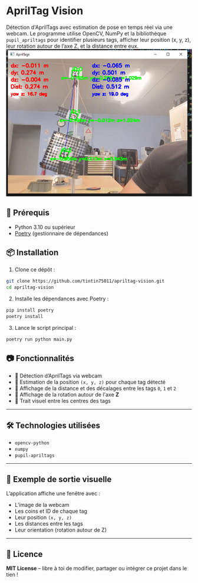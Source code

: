 
# AprilTag Vision

Détection d'AprilTags avec estimation de pose en temps réel via une webcam. Le programme utilise OpenCV, NumPy et la bibliothèque `pupil_apriltags` pour identifier plusieurs tags, afficher leur position (x, y, z), leur rotation autour de l’axe Z, et la distance entre eux.
![Capture d'écran de l'application](images\Capture.PNG)

## 🔧 Prérequis

- Python 3.10 ou supérieur
- [Poetry](https://python-poetry.org/) (gestionnaire de dépendances)

## 📦 Installation

1. Clone ce dépôt :

```bash
git clone https://github.com/tintin75011/apriltag-vision.git
cd apriltag-vision 
```

2. Installe les dépendances avec Poetry :

```bash
pip install poetry
poetry install
```

3. Lance le script principal :
```bash
poetry run python main.py
```

## 📷 Fonctionnalités

- 🎯 Détection d’AprilTags via webcam
- 📍 Estimation de la position `(x, y, z)` pour chaque tag détecté
- 📏 Affichage de la distance et des décalages entre les tags `0`, `1` et `2`
- 🔄 Affichage de la rotation autour de l'axe **Z**
- 🧵 Trait visuel entre les centres des tags

---

## 🛠 Technologies utilisées

- `opencv-python`
- `numpy`
- `pupil-apriltags`

---

## 📄 Exemple de sortie visuelle

L’application affiche une fenêtre avec :

- L’image de la webcam
- Les coins et ID de chaque tag
- Leur position `(x, y, z)`
- Les distances entre les tags
- Leur orientation (rotation autour de Z)

---

## 📜 Licence

**MIT License** – libre à toi de modifier, partager ou intégrer ce projet dans le tien !
